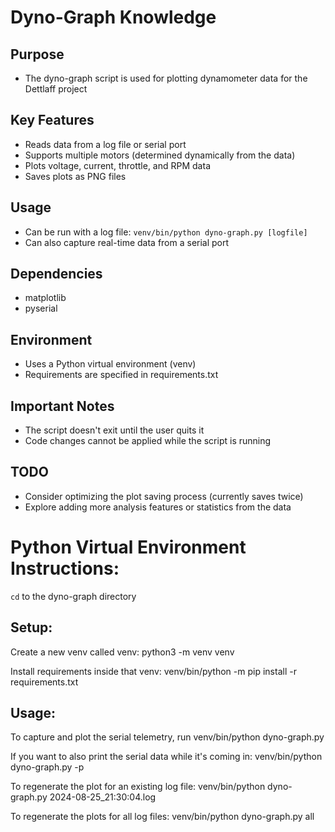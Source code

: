 # Dyno-Graph Knowledge

## Purpose
- The dyno-graph script is used for plotting dynamometer data for the Dettlaff project

## Key Features
- Reads data from a log file or serial port
- Supports multiple motors (determined dynamically from the data)
- Plots voltage, current, throttle, and RPM data
- Saves plots as PNG files

## Usage
- Can be run with a log file: `venv/bin/python dyno-graph.py [logfile]`
- Can also capture real-time data from a serial port

## Dependencies
- matplotlib
- pyserial

## Environment
- Uses a Python virtual environment (venv)
- Requirements are specified in requirements.txt

## Important Notes
- The script doesn't exit until the user quits it
- Code changes cannot be applied while the script is running

## TODO
- Consider optimizing the plot saving process (currently saves twice)
- Explore adding more analysis features or statistics from the data


# Python Virtual Environment Instructions:

`cd` to the dyno-graph directory

## Setup:

Create a new venv called venv:
    python3 -m venv venv

Install requirements inside that venv:
    venv/bin/python -m pip install -r requirements.txt

## Usage:

To capture and plot the serial telemetry, run 
    venv/bin/python dyno-graph.py

If you want to also print the serial data while it's coming in:
    venv/bin/python dyno-graph.py -p

To regenerate the plot for an existing log file:
    venv/bin/python dyno-graph.py 2024-08-25_21:30:04.log

To regenerate the plots for all log files:
    venv/bin/python dyno-graph.py all
